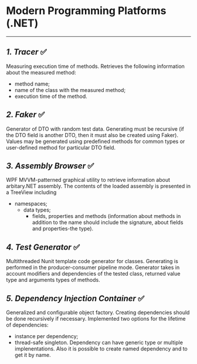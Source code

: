 # Modern Programming Platforms (.NET)
****
## ***1. Tracer*** :white_check_mark:
Measuring execution time of methods. 
Retrieves the following information about the measured method:
- method name;
- name of the class with the measured method;
- execution time of the method.
## ***2. Faker*** :white_check_mark:
Generator of DTO with random test data. Generating must be recursive (if the DTO field is another DTO, then it must also be created using Faker).
Values may be generated using predefined methods for common types or user-defined method for particular DTO field.
## ***3. Assembly Browser*** :white_check_mark:
WPF MVVM-patterned graphical utility to retrieve information about arbitary.NET assembly. The contents of the loaded assembly is presented in a TreeView including
- namespaces;
  - data types;
    - fields, properties and methods (information about methods in addition to the name should include the signature, about fields and properties-the type).
## ***4. Test Generator*** :white_check_mark:
Multithreaded Nunit template code generator for classes. Generating is performed in the producer-consumer pipeline mode. 
Generator takes in account modifiers and dependencies of the tested class, returned value type and arguments types of methods.
## ***5. Dependency Injection Container*** :white_check_mark:
Generalized and configurable object factory. Creating dependencies should be done recursively if necessary. 
Implemented two options for the lifetime of dependencies:
- instance per dependency;
- thread-safe singleton.
Dependency can have generic type or multiple implenentations. Also it is possible to create named dependency and to get it by name.
